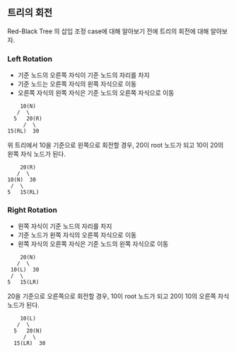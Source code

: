 ## 트리의 회전

Red-Black Tree 의 삽입 조정 case에 대해 알아보기 전에 트리의 회전에 대해 알아보자.

### Left Rotation
- 기준 노드의 오른쪽 자식이 기준 노드의 자리를 차지
- 기준 노드는 오른쪽 자식의 왼쪽 자식으로 이동
- 오른쪽 자식의 왼쪽 자식은 기준 노드의 오른쪽 자식으로 이동

```
    10(N)
   /  \
  5   20(R)
     /  \
15(RL)  30
```
위 트리에서 10을 기준으로 왼쪽으로 회전할 경우, 20이 root 노드가 되고 10이 20의 왼쪽 자식 노드가 된다.

```
    20(R)
   /  \
10(N)  30
 /  \
5   15(RL)
```

### Right Rotation

- 왼쪽 자식이 기준 노드의 자리를 차지
- 기준 노드가 왼쪽 자식의 오른쪽 자식으로 이동
- 왼쪽 자식의 오른쪽 자식은 기준 노드의 왼쪽 자식으로 이동

```
    20(N)
   /  \
 10(L)  30
 /  \
5   15(LR)
```

20을 기준으로 오른쪽으로 회전할 경우, 10이 root 노드가 되고 20이 10의 오른쪽 자식 노드가 된다.

```
    10(L)
   /  \
  5   20(N)
     /  \
  15(LR)  30
```